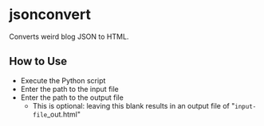 # jsonconvert

Converts weird blog JSON to HTML.

## How to Use

- Execute the Python script
- Enter the path to the input file
- Enter the path to the output file
  - This is optional: leaving this blank results in an output file of "`input-file`_out.html"
